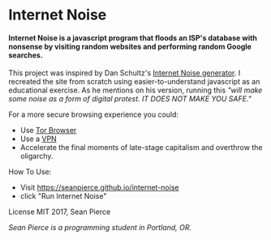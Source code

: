 # Internet Noise

#### Internet Noise is a javascript program that floods an ISP's database with nonsense by visiting random websites and performing random Google searches.

This project was inspired by Dan Schultz's [Internet Noise generator](https://slifty.github.io/internet_noise/). I recreated the site from scratch using easier-to-understand javascript as an educational exercise. As he mentions on his version, running this _"will make some noise as a form of digital protest. IT DOES NOT MAKE YOU SAFE."_

For a more secure browsing experience you could:
* Use [Tor Browser](https://www.torproject.org/projects/torbrowser.html.en)
* Use a [VPN](https://en.wikipedia.org/wiki/Virtual_private_network)
* Accelerate the final moments of late-stage capitalism and overthrow the oligarchy.

How To Use:
* Visit https://seanpierce.github.io/internet-noise
* click "Run Internet Noise"

License MIT
2017, Sean Pierce  

_Sean Pierce is a programming student in Portland, OR._
